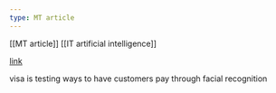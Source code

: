 ```yaml
---
type: MT article
---
```

 
[[MT article]]
[[IT artificial intelligence]]


[link](https://navigate.visa.com/cemea/trust-and-security/how-biometric-payments-are-shaping-the-future-of-commerce/)

visa is testing ways to have customers pay through facial recognition
